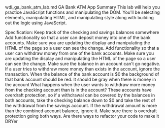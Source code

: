wdi_ga_bank_atm_lab.md
GA Bank ATM App
Summary
This lab will help you practice JavaScript functions and manipulating the DOM. You'll be selecting elements, manipulating HTML, and manipulating style along with building out the logic using JavaScript.

Specification:
Keep track of the checking and savings balances somewhere
Add functionality so that a user can deposit money into one of the bank accounts.
Make sure you are updating the display and manipulating the HTML of the page so a user can see the change.
Add functionality so that a user can withdraw money from one of the bank accounts.
Make sure you are updating the display and manipulating the HTML of the page so a user can see the change.
Make sure the balance in an account can't go negative. If a user tries to withdraw more money than exists in the account, ignore the transaction.
When the balance of the bank account is $0 the background of that bank account should be red. It should be gray when there is money in the account
What happens when the user wants to withdraw more money from the checking account than is in the account? These accounts have overdraft protection, so if a withdrawal can be covered by the balances in both accounts, take the checking balance down to $0 and take the rest of the withdrawal from the savings account. If the withdrawal amount is more than the combined account balance, ignore it.
Make sure there is overdraft protection going both ways.
Are there ways to refactor your code to make it DRYer
